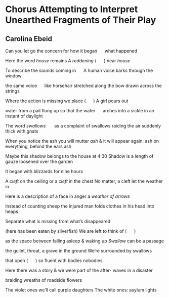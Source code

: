 # Chorus Attempting to Interpret Unearthed Fragments of Their Play
## Carolina Ebeid
Can you let go the concern
for how it began      what happened

Here the word _house_ remains
A _reddening_ (      ) near _house_

To describe the sounds
coming in      A human voice
barks through the window

the same voice      like horsehair
stretched along the bow drawn
across the strings

Where the action is missing
we place (      ) A girl pours out

water from a pail flung up
so that the water      arches
into a sickle in an instant
of daylight

The word _swallows_       as a complaint
of swallows raiding the air
suddenly thick with gnats

When you notice the ash
you will mutter _ash_
& it will appear again: ash
on everything, behind the ears ash

Maybe this shadow belongs
to the house at 4:30
Shadow is a length of gauze
loosened over the garden

It began with blizzards
for nine hours

A _cleft_ on the ceiling
or a _cleft_ in the chest
No matter, a cleft let
the weather in

Here is a description
of a face in anger
a _weather of arrows_

Instead of counting sheep
the injured man folds clothes
in his head into heaps

Separate what is missing
from what’s disappeared

(here has been eaten by silverfish)
We are left to think of (      )

as the space between falling
asleep  & waking up
 _Swallow_ can be a passage

the gullet, throat,
a grave in the ground
We’re surrounded by swallows

that open (      ) so fluent with bodies
nobodies

Here there was a story
& we were part of the after-
waves in a disaster

braiding wreaths of roadside flowers

The violet ones we’ll call purple daughters
The white ones: asylum lights